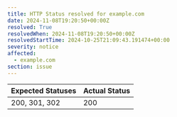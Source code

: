 ```yaml
---
title: HTTP Status resolved for example.com
date: 2024-11-08T19:20:50+00:00Z
resolved: True
resolvedWhen: 2024-11-08T19:20:50+00:00Z
resolvedStartTime: 2024-10-25T21:09:43.191474+00:00
severity: notice
affected:
  - example.com
section: issue
---
```


| Expected Statuses | Actual Status  |
|-------------------|----------------|
| 200, 301, 302 | 200 |
